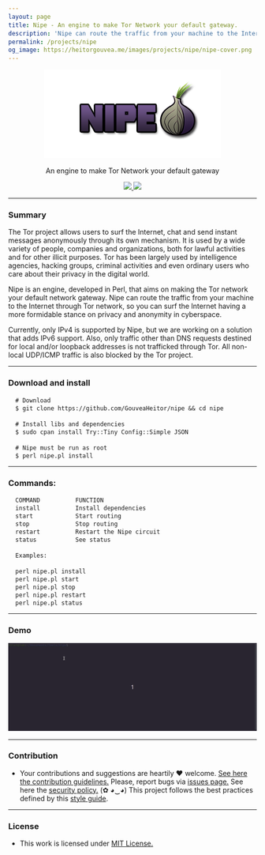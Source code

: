 ```yaml
---
layout: page
title: Nipe - An engine to make Tor Network your default gateway.
description: 'Nipe can route the traffic from your machine to the Internet through Tor network, so you can surf the Internet having a more formidable stance on privacy and anonymity in cyberspace'
permalink: /projects/nipe
og_image: https://heitorgouvea.me/images/projects/nipe/nipe-cover.png
---
```


<p align="center">
  <img src="/images/projects/nipe/logo.png">
  <p align="center">An engine to make Tor Network your default gateway</p>
  <p align="center">
    <a href="/LICENSE.md">
      <img src="https://img.shields.io/badge/license-MIT-blue.svg">
    </a>
    <a href="https://github.com/GouveaHeitor/nipe/releases">
      <img src="https://img.shields.io/badge/version-0.9.4-blue.svg">
    </a>
  </p>
</p>

---

### Summary

The Tor project allows users to surf the Internet, chat and send instant messages anonymously through its own mechanism. 
It is used by a wide variety of people, companies and organizations, both for lawful activities and for other illicit purposes. Tor has been largely used by intelligence agencies, hacking groups, criminal activities and even ordinary users who care about their privacy in the digital world.
  
Nipe is an engine, developed in Perl, that aims on making the Tor network your default network gateway. Nipe can route the traffic from your machine to the Internet through Tor network, so you can surf the Internet having a more formidable stance on privacy and anonymity in cyberspace.
  
Currently, only IPv4 is supported by Nipe, but we are working on a solution that adds IPv6 support. Also, 
only traffic other than DNS requests destined for local and/or loopback addresses is not trafficked through Tor. 
All non-local UDP/ICMP traffic is also blocked by the Tor project.

---

### Download and install

```
  # Download
  $ git clone https://github.com/GouveaHeitor/nipe && cd nipe
    
  # Install libs and dependencies
  $ sudo cpan install Try::Tiny Config::Simple JSON

  # Nipe must be run as root
  $ perl nipe.pl install
```

---

### Commands:
```
  COMMAND          FUNCTION
  install          Install dependencies
  start            Start routing
  stop             Stop routing
  restart          Restart the Nipe circuit
  status           See status

  Examples:

  perl nipe.pl install
  perl nipe.pl start
  perl nipe.pl stop
  perl nipe.pl restart
  perl nipe.pl status
```

---

### Demo

![Image](/images/projects/nipe/demo.gif)

---

### Contribution

- Your contributions and suggestions are heartily ♥ welcome. [See here the contribution guidelines.](https://github.com/GouveaHeitor/nipe/blob/master/.github/CONTRIBUTING.md) Please, report bugs via [issues page.](https://github.com/GouveaHeitor/nipe/issues) See here the [security policy.](https://github.com/GouveaHeitor/nipe/blob/master/SECURITY.md) (✿ ◕‿◕) This project follows the best practices defined by this [style guide](https://heitorgouvea.me/projects/perl-style-guide).

---

### License

- This work is licensed under [MIT License.](https://github.com/GouveaHeitor/nipe/blob/master/LICENSE.md)